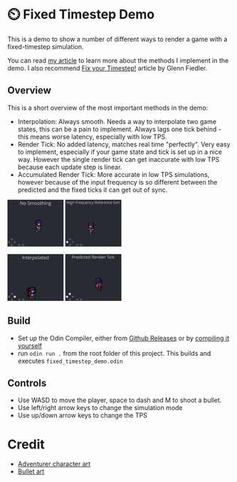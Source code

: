 # ⏲️ Fixed Timestep Demo

This is a demo to show a number of different ways to render a game with a fixed-timestep simulation.

You can read [my article](https://jakubtomsu.github.io/posts/fixed_timestep_without_interpolation) to learn more about the methods I implement in the demo. I also recommend [Fix your Timestep!](https://www.gafferongames.com/post/fix_your_timestep/) article by Glenn Fiedler.

## Overview
This is a short overview of the most important methods in the demo:
- Interpolation: Always smooth. Needs a way to interpolate two game states, this can be a pain to implement. Always lags one tick behind - this means worse latency, especially with low TPS.
- Render Tick: No added latency, matches real time "perfectly". Very easy to implement, especially if your game state and tick is set up in a nice way. However the single render tick can get inaccurate with low TPS because each update step is linear.
- Accumulated Render Tick: More accurate in low TPS simulations, however because of the input frequency is so different between the predicted and the fixed ticks it can get out of sync.

<p>
<p>
<img src="no_smoothing.gif" width=25% height=25%>
<img src="reference.gif" width=25% height=25%>
</p>
<p>
<img src="interpolated.gif" width=25% height=25%>
<img src="render_tick.gif" width=25% height=25%>
</p>
</p>

## Build
- Set up the Odin Compiler, either from [Github Releases](https://github.com/odin-lang/Odin/releases) or by [compiling it yourself](https://odin-lang.org/docs/install/)
- run `odin run .` from the root folder of this project. This builds and executes `fixed_timestep_demo.odin`

## Controls
- Use WASD to move the player, space to dash and M to shoot a bullet.
- Use left/right arrow keys to change the simulation mode
- Use up/down arrow keys to change the TPS

# Credit
- [Adventurer character art](https://sscary.itch.io/the-adventurer-male)
- [Bullet art](https://bdragon1727.itch.io/free-effect-and-bullet-16x16)
